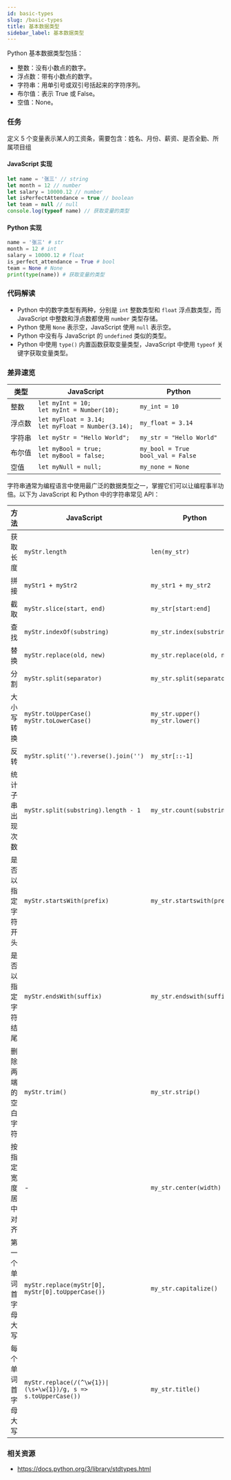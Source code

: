 ```yaml
---
id: basic-types
slug: /basic-types
title: 基本数据类型
sidebar_label: 基本数据类型
---
```


Python 基本数据类型包括：

- 整数：没有小数点的数字。
- 浮点数：带有小数点的数字。
- 字符串：用单引号或双引号括起来的字符序列。
- 布尔值：表示 True 或 False。
- 空值：None。

### 任务

定义 5 个变量表示某人的工资条，需要包含：姓名、月份、薪资、是否全勤、所属项目组

#### JavaScript 实现

```javascript
let name = '张三' // string
let month = 12 // number
let salary = 10000.12 // number
let isPerfectAttendance = true // boolean
let team = null // null
console.log(typeof name) // 获取变量的类型
```

#### Python 实现

```python
name = '张三' # str
month = 12 # int
salary = 10000.12 # float
is_perfect_attendance = True # bool
team = None # None
print(type(name)) # 获取变量的类型
```

### 代码解读
 - Python 中的数字类型有两种，分别是 `int` 整数类型和 `float` 浮点数类型，而 JavaScript 中整数和浮点数都使用 `number` 类型存储。
 - Python 使用 `None` 表示空，JavaScript 使用 `null` 表示空。
 - Python 中没有与 JavaScript 的 `undefined` 类似的类型。 
 - Python 中使用 `type()` 内置函数获取变量类型，JavaScript 中使用 `typeof` 关键字获取变量类型。

### 差异速览
| 类型 | JavaScript | Python |
|---------|------------|--------|
| 整数 | `let myInt = 10;`<br />`let myInt = Number(10);` | `my_int = 10` |
| 浮点数 | `let myFloat = 3.14;`<br />`let myFloat = Number(3.14);` | `my_float = 3.14` |
| 字符串 | `let myStr = "Hello World";` | `my_str = "Hello World"` |
| 布尔值 | `let myBool = true;`<br />`let myBool = false;` | `my_bool = True`<br />`bool_val = False` |
| 空值 | `let myNull = null;` | `my_none = None` |

字符串通常为编程语言中使用最广泛的数据类型之一，掌握它们可以让编程事半功倍。以下为 JavaScript 和 Python 中的字符串常见 API：

| 方法         | JavaScript                     | Python                           |
|--------------|--------------------------------|----------------------------------|
| 获取长度   | `myStr.length`                   | `len(my_str)`                       |
| 拼接   | `myStr1 + myStr2`                  | `my_str1 + my_str2`                    |
| 截取   | `myStr.slice(start, end)`        | `my_str[start:end]`                 |
| 查找   | `myStr.indexOf(substring)`       | `my_str.index(substring)`           |
| 替换   | `myStr.replace(old, new)`        | `my_str.replace(old, new)`          |
| 分割   | `myStr.split(separator)`         | `my_str.split(separator)`           |
| 大小写转换 | `myStr.toUpperCase()`<br />`myStr.toLowerCase()` | `my_str.upper()`<br />`my_str.lower()` |
| 反转	| `myStr.split('').reverse().join('')`	| `my_str[::-1]` |
| 统计子串出现次数 |	`myStr.split(substring).length - 1`	| `my_str.count(substring)` |
| 是否以指定字符开头 |	`myStr.startsWith(prefix)`	| `my_str.startswith(prefix)` |
| 是否以指定字符结尾 | `myStr.endsWith(suffix)` | `my_str.endswith(suffix)` |
| 删除两端的空白字符	| `myStr.trim()`	| `my_str.strip()` |
| 按指定宽度居中对齐 |	-	| `my_str.center(width)` |
| 第一个单词首字母大写 | `myStr.replace(myStr[0], myStr[0].toUpperCase())`	| `my_str.capitalize()` |
| 每个单词首字母大写 |	`myStr.replace(/(^\w{1})\|(\s+\w{1})/g, s => s.toUpperCase())`	| `my_str.title()` |

### 相关资源
- https://docs.python.org/3/library/stdtypes.html

